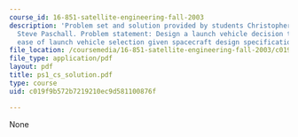 ```yaml
---
course_id: 16-851-satellite-engineering-fall-2003
description: 'Problem set and solution provided by students Christopher Hynes and
  Steve Paschall. Problem statement: Design a launch vehicle decision tool to provide
  ease of launch vehicle selection given spacecraft design specifications.'
file_location: /coursemedia/16-851-satellite-engineering-fall-2003/c019f9b572b7219210ec9d581100876f_ps1_cs_solution.pdf
file_type: application/pdf
layout: pdf
title: ps1_cs_solution.pdf
type: course
uid: c019f9b572b7219210ec9d581100876f

---
```

None